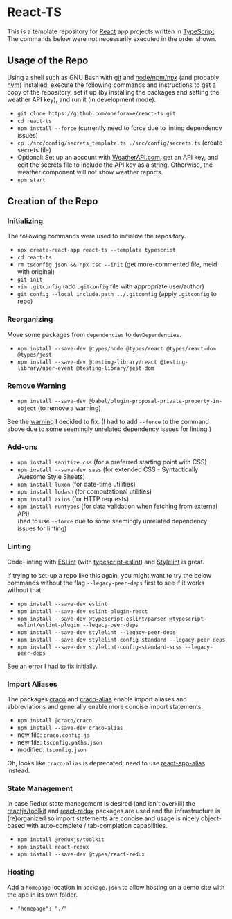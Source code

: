 # React-TS

This is a template repository for [React](https://react.dev) app projects
written in [TypeScript](https://www.typescriptlang.org). The commands below were
not necessarily executed in the order shown.

## Usage of the Repo

Using a shell such as GNU Bash with [git](https://git-scm.com) and
[node/npm/npx](https://nodejs.org) (and probably
[nvm](https://github.com/nvm-sh/nvm)) installed, execute the following commands
and instructions to get a copy of the repository, set it up (by installing the
packages and setting the weather API key), and run it (in development mode).

* `git clone https://github.com/oneforawe/react-ts.git`
* `cd react-ts`
* `npm install --force` (currently need to force due to linting dependency issues)
* `cp ./src/config/secrets_template.ts ./src/config/secrets.ts` (create secrets file)
* Optional: Set up an account with [WeatherAPI.com](https://www.weatherapi.com/),
  get an API key, and edit the secrets file to include the API key as a string.
  Otherwise, the weather component will not show weather reports.
* `npm start`

## Creation of the Repo

### Initializing

The following commands were used to initialize the repository.

* `npx create-react-app react-ts --template typescript`
* `cd react-ts`
* `rm tsconfig.json && npx tsc --init`  (get more-commented file, meld with original)
* `git init`
* `vim .gitconfig`  (add `.gitconfig` file with appropriate user/author)
* `git config --local include.path ../.gitconfig`  (apply `.gitconfig` to repo)

### Reorganizing

Move some packages from `dependencies` to `devDependencies`.

* `npm install --save-dev @types/node @types/react @types/react-dom @types/jest`
* `npm install --save-dev @testing-library/react @testing-library/user-event @testing-library/jest-dom`

### Remove Warning

* `npm install --save-dev @babel/plugin-proposal-private-property-in-object` (to remove a warning)

See the [warning](./docs/Warning.md) I decided to fix.  (I had to add `--force`
to the command above due to some seemingly unrelated dependency issues for
linting.)

### Add-ons

* `npm install sanitize.css` (for a preferred starting point with CSS)
* `npm install --save-dev sass` (for extended CSS - Syntactically Awesome Style Sheets)
* `npm install luxon` (for date-time utilities)
* `npm install lodash` (for computational utilities)
* `npm install axios` (for HTTP requests)
* `npm install runtypes` (for data validation when fetching from external API)  
  (had to use `--force` due to some seemingly unrelated dependency issues for linting)

### Linting

Code-linting with [ESLint](https://eslint.org) (with
[typescript-eslint](https://typescript-eslint.io)) and
[Stylelint](https://stylelint.io) is great.

If trying to set-up a repo like this again, you might want to try the below
commands without the flag `--legacy-peer-deps` first to see if it works without
that.

* `npm install --save-dev eslint`
* `npm install --save-dev eslint-plugin-react`
* `npm install --save-dev @typescript-eslint/parser @typescript-eslint/eslint-plugin --legacy-peer-deps`
* `npm install --save-dev stylelint --legacy-peer-deps`
* `npm install --save-dev stylelint-config-standard --legacy-peer-deps`
* `npm install --save-dev stylelint-config-standard-scss --legacy-peer-deps`

See an [error](./docs/Error.md) I had to fix initially.

### Import Aliases

The packages [craco](https://craco.js.org) and
[craco-alias](https://github.com/risen228/craco-alias) enable import aliases
and abbreviations and generally enable more concise import statements.

* `npm install @craco/craco`
* `npm install --save-dev craco-alias`
* new file: `craco.config.js`
* new file: `tsconfig.paths.json`
* modified: `tsconfig.json`

Oh, looks like `craco-alias` is deprecated; need to use
[react-app-alias](https://github.com/oklas/react-app-alias) instead.

### State Management

In case Redux state management is desired (and isn't overkill) the
[reactjs/toolkit](https://redux-toolkit.js.org/introduction/getting-started)
and [react-redux](https://react-redux.js.org) packages are used and the
infrastructure is (re)organized so import statements are concise and usage is
nicely object-based with auto-complete / tab-completion capabilities.

* `npm install @reduxjs/toolkit`
* `npm install react-redux`
* `npm install --save-dev @types/react-redux`

### Hosting

Add a `homepage` location in `package.json` to allow hosting on a demo site with
the app in its own folder.

* `"homepage": "./"`
